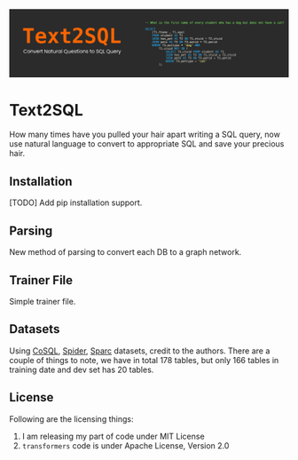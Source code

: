 <img src="assets/header.png">

# Text2SQL

How many times have you pulled your hair apart writing a SQL query, now use natural language to convert to appropriate SQL and save your precious hair. 

## Installation

[TODO] Add pip installation support.

## Parsing

New method of parsing to convert each DB to a graph network.

## Trainer File

Simple trainer file.

## Datasets

Using [CoSQL](https://yale-lily.github.io/cosql), [Spider](https://yale-lily.github.io/spider), [Sparc](https://yale-lily.github.io/sparc) datasets, credit to the authors. There are a couple of things to note, we have in total 178 tables, but only 166 tables in training date and dev set has 20 tables.


## License

Following are the licensing things:
1. I am releasing my part of code under MIT License
2. `transformers` code is under Apache License, Version 2.0

